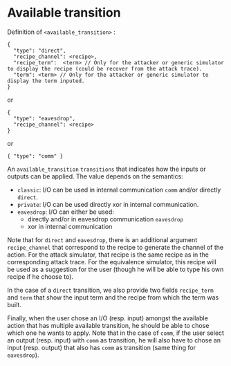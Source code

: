 # Available transition

Definition of `<available_transition>` :

```
{
  "type": "direct",
  "recipe_channel": <recipe>,
  "recipe_term":  <term> // Only for the attacker or generic simulator to display the recipe (could be recover from the attack trace).
  "term": <term> // Only for the attacker or generic simulator to display the term inputed.
}
```
or
```
{
  "type": "eavesdrop",
  "recipe_channel": <recipe>
}
```
or
```
{ "type": "comm" }
```

An `available_transition` `transitions` that indicates how the inputs or outputs can be applied. The value depends on the semantics:
- `classic`: I/O can be used in internal communication `comm` and/or directly `direct`.
- `private`: I/O can be used directly xor in internal communication.
- `eavesdrop`: I/O can either be used:
  - directly and/or in eavesdrop communication `eavesdrop`
  - xor in internal communication

Note that for `direct` and `eavesdrop`, there is an additional argument `recipe_channel` that correspond to the recipe to generate the channel of the action. For the attack simulator, that recipe is the same recipe as in the corresponding attack trace. For the equivalence simulator, this recipe will be used as a suggestion for the user (though he will be able to type his own recipe if he choose to).

In the case of a `direct` transition, we also provide two fields `recipe_term` and `term` that show the input term and the recipe from which the term was built.

Finally, when the user chose an I/O (resp. input) amongst the available action that has multiple available transition, he should be able to chose which one he wants to apply. Note that in the case of `comm`, if the user select an output (resp. input) with `comm` as transition, he will also have to chose an input (resp. output) that also has `comm` as transition (same thing for `eavesdrop`).
